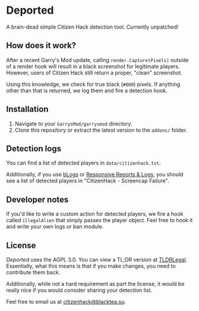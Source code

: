 # Deported

A brain-dead simple Citizen Hack detection tool. Currently unpatched!

## How does it work?

After a recent Garry's Mod update, calling ```render.Capture(Pixels)```
outside of a render hook will result in a black screenshot for legitimate
players. However, users of Citizen Hack still return a proper, "clean"
screenshot.

Using this knowledge, we check for true black (```#000```) pixels. If
anything other than that is returned, we log them and fire a detection
hook.

## Installation

1. Navigate to your ```GarrysMod/garrysmod``` directory.
2. Clone this repository or extract the latest version to the ```addons/```
folder.

## Detection logs

You can find a list of detected players in ```data/citizenhack.txt```.

Additionally, if you use [bLogs](https://www.gmodstore.com/scripts/view/1599/) or [Responsive Reports & Logs](https://www.gmodstore.com/scripts/view/4093/responsive-reports-logs), you should
see a list of detected players in "CitizenHack - Screencap Failure".

## Developer notes

If you'd like to write a custom action for detected players, we fire a hook
called ```illegalAlien``` that simply passes the player object. Feel free
to hook it and write your own logs or ban module.

## License

*Deported* uses the AGPL 3.0. You can view a TL;DR version at [TLDRLegal](https://tldrlegal.com/license/gnu-affero-general-public-license-v3-(agpl-3.0)).
Essentially, what this means is that if you make changes, you need to
contribute them back.

Additionally, while not a hard requirement as part the license, it would be
really nice if you would consider sharing your detection list.

Feel free to email us at [citizenhack@blacktea.su](mailto:citizenhack@blacktea.su).
